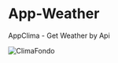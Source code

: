 # App-Weather
AppClima - Get Weather by Api

![ClimaFondo](https://github.com/PeralStudio/ClimaFondo/blob/master/images/screenrecording.gif)
